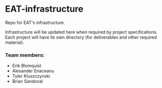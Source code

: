 # EAT-infrastructure
Repo for EAT's infrastructure.

Infrastructure will be updated here when required by project specifications. Each project will have its own directory (for deliverables and other required material).

### Team members:
* Erik Blomquist
* Alexander Enaceanu
* Tyler Kluszczynski
* Brian Sandoval
